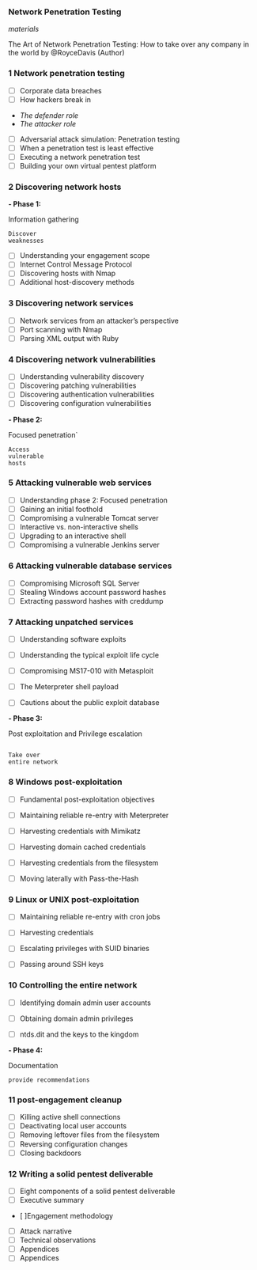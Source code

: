 ### **Network Penetration Testing**

_materials_

> 
The Art of Network Penetration Testing: How to take over any company in the world
by @RoyceDavis (Author)
### 1 Network penetration testing 

- [ ] Corporate data breaches
- [ ] How hackers break in

-  _The defender role_ 
-  _The attacker role_

- [ ] Adversarial attack simulation: Penetration testing
- [ ] When a penetration test is least effective
- [ ] Executing a network penetration test
- [ ] Building your own virtual pentest platform

### 2 Discovering network hosts

**- Phase 1:**

Information gathering
```
Discover
weaknesses
```

- [ ] Understanding your engagement scope
- [ ] Internet Control Message Protocol
- [ ] Discovering hosts with Nmap
- [ ] Additional host-discovery methods

### 3 Discovering network services



- [ ] Network services from an attacker’s perspective
- [ ] Port scanning with Nmap
- [ ] Parsing XML output with Ruby

### 4 Discovering network vulnerabilities


- [ ] Understanding vulnerability discovery
- [ ] Discovering patching vulnerabilities
- [ ] Discovering authentication vulnerabilities
- [ ] Discovering configuration vulnerabilities

**- Phase 2:**

Focused penetration`


```
Access
vulnerable
hosts
```

### 5 Attacking vulnerable web services

- [ ] Understanding phase 2: Focused penetration
- [ ] Gaining an initial foothold
- [ ] Compromising a vulnerable Tomcat server
- [ ] Interactive vs. non-interactive shells
- [ ] Upgrading to an interactive shell
- [ ] Compromising a vulnerable Jenkins server

### 6 Attacking vulnerable database services

- [ ] Compromising Microsoft SQL Server
- [ ] Stealing Windows account password hashes
- [ ] Extracting password hashes with creddump

### 7 Attacking unpatched services

- [ ] Understanding software exploits
- [ ] Understanding the typical exploit life cycle
- [ ] Compromising MS17-010 with Metasploit
- [ ] The Meterpreter shell payload
- [ ] Cautions about the public exploit database



**- Phase 3:**


Post exploitation and Privilege escalation
```

Take over
entire network
```
### 8 Windows post-exploitation

- [ ] Fundamental post-exploitation objectives
- [ ] Maintaining reliable re-entry with Meterpreter
- [ ] Harvesting credentials with Mimikatz
- [ ] Harvesting domain cached credentials
- [ ] Harvesting credentials from the filesystem
- [ ] Moving laterally with Pass-the-Hash


### 9 Linux or UNIX post-exploitation

- [ ] Maintaining reliable re-entry with cron jobs
- [ ] Harvesting credentials
- [ ] Escalating privileges with SUID binaries
- [ ] Passing around SSH keys


### 10 Controlling the entire network

- [ ] Identifying domain admin user accounts
- [ ] Obtaining domain admin privileges
- [ ] ntds.dit and the keys to the kingdom



**- Phase 4:**

Documentation

`provide recommendations`

### 11 post-engagement cleanup

- [ ] Killing active shell connections
- [ ] Deactivating local user accounts
- [ ] Removing leftover files from the filesystem
- [ ] Reversing configuration changes
- [ ] Closing backdoors

### 12 Writing a solid pentest deliverable

- [ ] Eight components of a solid pentest deliverable
- [ ] Executive summary
- [ ]Engagement methodology
- [ ] Attack narrative
- [ ] Technical observations
- [ ] Appendices
- [ ] Appendices
